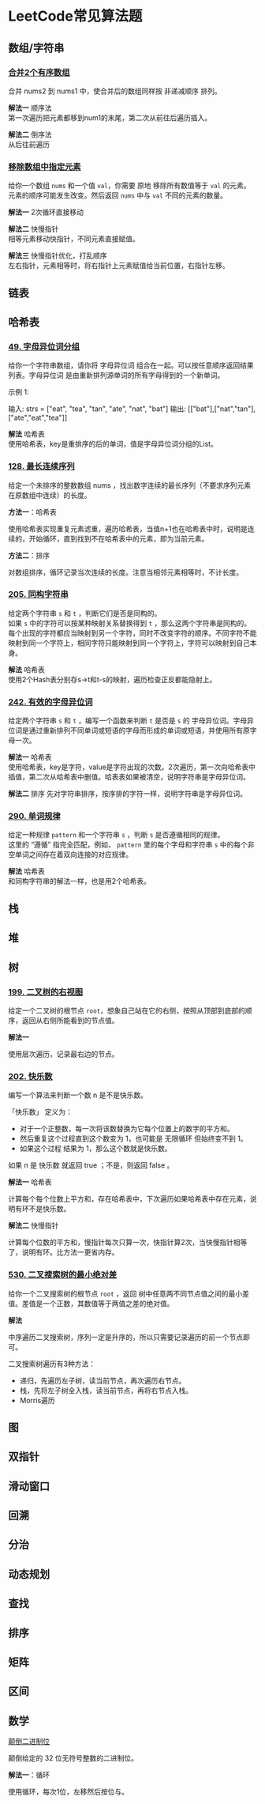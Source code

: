 # LeetCode常见算法题

## 数组/字符串

### [合并2个有序数组](https://leetcode.cn/problems/merge-sorted-array/description)

合并 nums2 到 nums1 中，使合并后的数组同样按 非递减顺序 排列。

**解法一**  顺序法  
第一次遍历把元素都移到num1的末尾，第二次从前往后遍历插入。

**解法二**  倒序法  
从后往前遍历

### [移除数组中指定元素](https://leetcode.cn/problems/remove-element/description/)

给你一个数组 `nums` 和一个值 `val`，你需要 原地 移除所有数值等于 `val` 的元素。元素的顺序可能发生改变。然后返回 `nums` 中与 `val` 不同的元素的数量。

**解法一** 2次循环直接移动  

**解法二**  快慢指针  
相等元素移动快指针，不同元素直接赋值。  

**解法三**  快慢指针优化，打乱顺序  
左右指针，元素相等时，将右指针上元素赋值给当前位置，右指针左移。

## 链表

## 哈希表

### [49. 字母异位词分组](https://leetcode.cn/problems/group-anagrams)

给你一个字符串数组，请你将 字母异位词 组合在一起。可以按任意顺序返回结果列表。字母异位词 是由重新排列源单词的所有字母得到的一个新单词。 

示例 1: 

输入: strs = ["eat", "tea", "tan", "ate", "nat", "bat"] 
输出: [["bat"],["nat","tan"],["ate","eat","tea"]] 

**解法** 哈希表  
使用哈希表，key是重排序的后的单词，值是字母异位词分组的List。

### [128. 最长连续序列](https://leetcode.cn/problems/longest-consecutive-sequence)

给定一个未排序的整数数组 nums ，找出数字连续的最长序列（不要求序列元素在原数组中连续）的长度。

**方法一**：哈希表

使用哈希表实现重复元素滤重，遍历哈希表，当值n+1也在哈希表中时，说明是连续的，开始循环，直到找到不在哈希表中的元素，即为当前元素。

**方法二**：排序

对数组排序，循环记录当次连续的长度。注意当相邻元素相等时，不计长度。

### [205. 同构字符串](https://leetcode.cn/problems/isomorphic-strings)

给定两个字符串 `s` 和 `t` ，判断它们是否是同构的。  
如果 `s` 中的字符可以按某种映射关系替换得到 `t` ，那么这两个字符串是同构的。  
每个出现的字符都应当映射到另一个字符，同时不改变字符的顺序。不同字符不能映射到同一个字符上，相同字符只能映射到同一个字符上，字符可以映射到自己本身。 

**解法** 哈希表  
使用2个Hash表分别存s->t和t-s的映射，遍历检查正反都能隐射上。

### [242. 有效的字母异位词](https://leetcode.cn/problems/valid-anagram)

给定两个字符串 `s` 和 `t` ，编写一个函数来判断 `t` 是否是 `s` 的 字母异位词。字母异位词是通过重新排列不同单词或短语的字母而形成的单词或短语，并使用所有原字母一次。

**解法一** 哈希表  
使用哈希表，key是字符，value是字符出现的次数。2次遍历，第一次向哈希表中插值，第二次从哈希表中删值。哈表表如果被清空，说明字符串是字母异位词。

**解法二** 排序
先对字符串排序，按序排的字符一样，说明字符串是字母异位词。

### [290. 单词规律](https://leetcode.cn/problems/word-pattern)

给定一种规律 `pattern` 和一个字符串 `s` ，判断 `s` 是否遵循相同的规律。  
这里的 “遵循” 指完全匹配，例如， `pattern` 里的每个字母和字符串 `s` 中的每个非空单词之间存在着双向连接的对应规律。

**解法** 哈希表  
和同构字符串的解法一样，也是用2个哈希表。


## 栈

## 堆

## 树

### [199. 二叉树的右视图](https://leetcode.cn/problems/binary-tree-right-side-view)

给定一个二叉树的根节点 `root`，想象自己站在它的右侧，按照从顶部到底部的顺序，返回从右侧所能看到的节点值。

**解法一** 

使用层次遍历，记录最右边的节点。

### [202. 快乐数](https://leetcode.cn/problems/happy-number)

编写一个算法来判断一个数 n 是不是快乐数。

「快乐数」 定义为：

- 对于一个正整数，每一次将该数替换为它每个位置上的数字的平方和。
- 然后重复这个过程直到这个数变为 1，也可能是 无限循环 但始终变不到 1。
- 如果这个过程 结果为 1，那么这个数就是快乐数。

如果 n 是 快乐数 就返回 true ；不是，则返回 false 。

**解法一** 哈希表

计算每个每个位数上平方和，存在哈希表中，下次遍历如果哈希表中存在元素，说明有环不是快乐数。

**解法二** 快慢指针

计算每个位数的平方和，慢指针每次只算一次，快指针算2次，当快慢指针相等了，说明有环。比方法一更省内存。


### [530. 二叉搜索树的最小绝对差](https://leetcode.cn/problems/minimum-absolute-difference-in-bst)

给你一个二叉搜索树的根节点 `root` ，返回 树中任意两不同节点值之间的最小差值。差值是一个正数，其数值等于两值之差的绝对值。

**解法**

中序遍历二叉搜索树，序列一定是升序的，所以只需要记录遍历的前一个节点即可。 

二叉搜索树遍历有3种方法：  

- 递归，先遍历左子树，读当前节点，再次遍历右节点。
- 栈，先将左子树全入栈，读当前节点，再将右节点入栈。
- Morris遍历

## 图

## 双指针

## 滑动窗口

## 回溯

## 分治

## 动态规划

## 查找

## 排序

## 矩阵

## 区间

## 数学

[颠倒二进制位](https://leetcode.cn/problems/add-binary/description)

颠倒给定的 32 位无符号整数的二进制位。

**解法一**：循环

使用循环，每次1位，左移然后按位与。